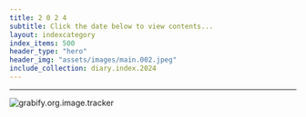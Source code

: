 ```yaml
---
title: 2 0 2 4
subtitle: Click the date below to view contents...
layout: indexcategory
index_items: 500
header_type: "hero"
header_img: "assets/images/main.002.jpeg"
include_collection: diary.index.2024
---
```

---

![grabify.org.image.tracker](https://grabify.org/061219.jpeg)
